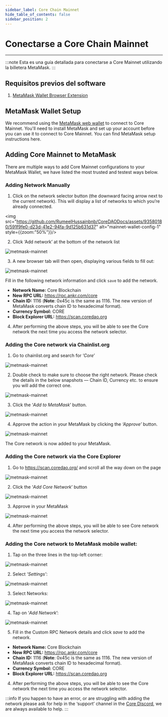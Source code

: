 ```yaml
---
sidebar_label: Core Chain Mainnet
hide_table_of_contents: false
sidebar_position: 2
---
```


# Conectarse a Core Chain Mainnet

---

:::note
Esta es una guía detallada para conectarse a Core Mainnet utilizando la billetera MetaMask.
:::

## Requisitos previos del software

1. [MetaMask Wallet Browser Extension](https://metamask.io/)

## MetaMask Wallet Setup

We recommend using the [MetaMask web wallet](https://metamask.io/) to connect to Core Mainnet. You'll need to install MetaMask and set up your account before you can use it to connect to Core Mainnet. You can find MetaMask setup instructions here.

## Adding Core Mainnet to MetaMask

There are multiple ways to add Core Mainnet configurations to your MetaMask Wallet, we have listed the most trusted and testest ways below.

### Adding Network Manually

1. Click on the network selector button (the downward facing arrow next to the current network). This will display a list of networks to which you’re already connected.

\<img src="https://github.com/RumeelHussainbnb/CoreDAODocs/assets/93580180/591f9fe0-d23d-41e2-94fa-9d125b631d37" alt="mainnet-wallet-config-1" style={{zoom:"50%"}}/>

2. Click ‘Add network’ at the bottom of the network list

![metmask-mainnet](../../static/img/miannet-wallet-config/mainnet-wallet-config-2.webp)

3. A new browser tab will then open, displaying various fields to fill out:

![metmask-mainnet](../../static/img/miannet-wallet-config/mainnet-wallet-config-3.webp)

Fill in the following network information and click `save` to add the network.

- **Network Name:** Core Blockchain
- **New RPC URL:** https://rpc.ankr.com/core
- **Chain ID:** 1116 (**Note**: 0x45c is the same as 1116. The new version of MetaMask converts chain ID to hexadecimal format).
- **Currency Symbol:** CORE
- **Block Explorer URL:** https://scan.coredao.org

4. After performing the above steps, you will be able to see the Core network the next time you access the network selector.

### Adding the Core network via Chainlist.org

1. Go to chainlist.org and search for ‘_Core_’

![metmask-mainnet](../../static/img/miannet-wallet-config/mainnet-wallet-config-4.webp)

2. Double check to make sure to choose the right network. Please check the details in the below snapshots — Chain ID, Currency etc. to ensure you will add the correct one.

![metmask-mainnet](../../static/img/miannet-wallet-config/mainnet-wallet-config-6.webp)

3. Click the ‘_Add to MetaMask_’ button.

![metmask-mainnet](../../static/img/miannet-wallet-config/mainnet-wallet-config-7.webp)

4. Approve the action in your MetaMask by clicking the _‘Approve’_ button.

![metmask-mainnet](../../static/img/miannet-wallet-config/mainnet-wallet-config-8.webp)

The Core network is now added to your MetaMask.

### Adding the Core network via the Core Explorer

1. Go to https://scan.coredao.org/ and scroll all the way down on the page

![metmask-mainnet](../../static/img/miannet-wallet-config/mainnet-wallet-config-9.webp)

2. Click the ‘_Add Core Network_’ button

![metmask-mainnet](../../static/img/miannet-wallet-config/mainnet-wallet-config-10.webp)

3. Approve in your MetaMask

![metmask-mainnet](../../static/img/miannet-wallet-config/mainnet-wallet-config-11.webp)

4. After performing the above steps, you will be able to see Core network the next time you access the network selector.

### Adding the Core network to MetaMask mobile wallet:

1. Tap on the three lines in the top-left corner:

![metmask-mainnet](../../static/img/miannet-wallet-config/mainnet-wallet-config-12.webp)

2. Select _‘Settings’_:

![metmask-mainnet](../../static/img/miannet-wallet-config/mainnet-wallet-config-13.webp)

3. Select Networks:

![metmask-mainnet](../../static/img/miannet-wallet-config/mainnet-wallet-config-14.webp)

4. Tap on ‘_Add Network_’:

![metmask-mainnet](../../static/img/miannet-wallet-config/mainnet-wallet-config-15.webp)

5. Fill in the Custom RPC Network details and click _save_ to add the network.

- **Network Name:** Core Blockchain
- **New RPC URL:** https://rpc.ankr.com/core
- **Chain ID:** 1116 (**Note**: 0x45c is the same as 1116. The new version of MetaMask converts chain ID to hexadecimal format).
- **Currency Symbol:** CORE
- **Block Explorer URL:** https://scan.coredao.org

4. After performing the above steps, you will be able to see the Core network the next time you access the network selector.

:::info
If you happen to have an error, or are struggling with adding the network please ask for help in the ‘support’ channel in the [Core Discord](https://discord.gg/coredao), we are always available to help.
:::
